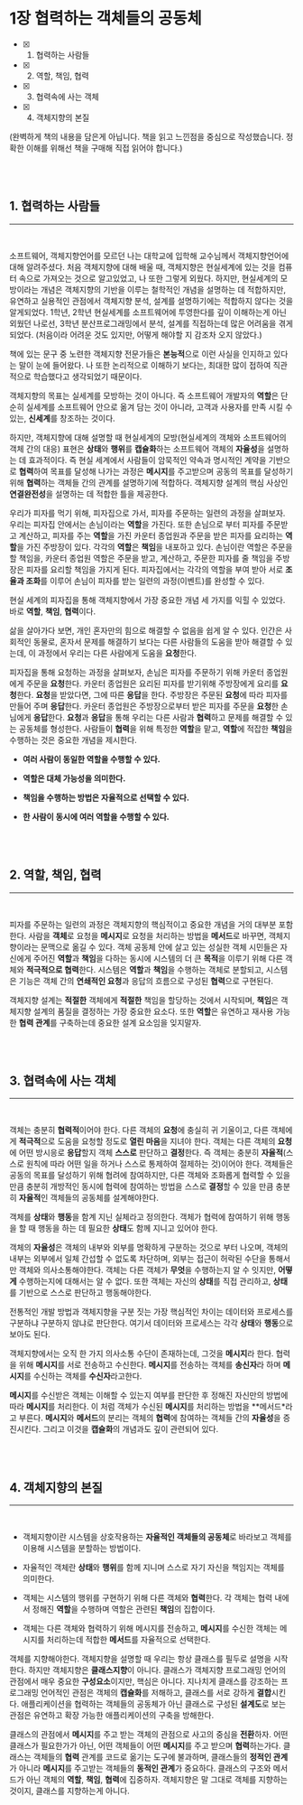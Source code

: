 # 1장 협력하는 객체들의 공동체

- [x] 1. 협력하는 사람들
- [x] 2. 역할, 책임, 협력
- [x] 3. 협력속에 사는 객체
- [x] 4. 객체지향의 본질


(완벽하게 책의 내용을 담은게 아닙니다. 책을 읽고 느낀점을 중심으로 작성했습니다. 정확한 이해를 위해선 책을 구매해 직접 읽어야 합니다.)

<br><br>

## 1. 협력하는 사람들

---

<br>

 소프트웨어, 객체지향언어를 모르던 나는 대학교에 입학해 교수님께서 객체지향언어에 대해 알려주셨다. 처음 객체지향에 대해 배울 때, 객체지향은 현실세계에 있는 것을 컴퓨터 속으로 가져오는 것으로 알고있었고, 나 또한 그렇게 외웠다. 하지만, 현실세계의 모방이라는 개념은 객체지향의 기반을 이루는 철학적인 개념을 설명하는 데 적합하지만, 유연하고 실용적인 관점에서 객체지향 분석, 설계를 설명하기에는 적합하지 않다는 것을 알게되었다. 1학년, 2학년 현실세계를 소프트웨어에 투영한다를 깊이 이해하는게 아닌 외웠던 나로선, 3학년 분산프로그래밍에서 분석, 설계를 직접하는데 많은 어려움을 겪게되었다. (처음이라 어려운 것도 있지만, 어떻게 해야할 지 감조차 오지 않았다.)

 책에 있는 문구 중 노련한 객체지향 전문가들은 **본능적**으로 이런 사실을 인지하고 있다는 말이 눈에 들어왔다. 나 또한 논리적으로 이해하기 보다는, 최대한 많이 접하여 직관적으로 학습했다고 생각되었기 때문이다.

 객체지향의 목표는 실세계를 모방하는 것이 아니다. 즉 소프트웨어 개발자의 **역할**은 단순히 실세계를 소프트웨어 안으로 옮겨 담는 것이 아니라, 고객과 사용자를 만족 시킬 수 있는, **신세계**를 창조하는 것이다.

 하지만, 객체지향에 대해 설명할 때 현실세계의 모방(현실세계의 객체와 소프트웨어의 객체 간의 대응) 표현은 **상태**와 **행위**를 **캡슐화**하는 소프트웨어 객체의 **자율성**을 설명하는 데 효과적이다. 즉 현실 세계에서 사람들이 암묵적인 약속과 명시적인 계약을 기반으로 **협력**하여 목표를 달성해 나가는 과정은 **메시지**를 주고받으며 공동의 목표를 달성하기 위해 **협력**하는 객체들 간의 관계를 설명하기에 적합하다. 객체지향 설계의 핵심 사상인 **연결완전성**을 설명하는 데 적합한 틀을 제공한다.

 우리가 피자를 먹기 위해, 피자집으로 가서, 피자를 주문하는 일련의 과정을 살펴보자. 우리는 피자집 안에서는 손님이라는 **역할**을 가진다. 또한 손님으로 부터 피자를 주문받고 계산하고, 피자를 주는 **역할**을 가진 카운터 종업원과 주문을 받은 피자를 요리하는 **역할**을 가진 주방장이 있다. 각각의 **역할**은 **책임**을 내포하고 있다. 손님이란 역할은 주문을 할 책임을, 카운터 종업원 역할은 주문을 받고, 계산하고, 주문한 피자를 줄 책임을 주방장은 피자를 요리할 책임을 가지게 된다. 피자집에서는 각각의 역할을 부여 받아 서로 **조율과 조화**를 이루어 손님이 피자를 받는 일련의 과정(이벤트)를 완성할 수 있다.

 현실 세계의 피자집을 통해 객체지향에서 가장 중요한 개념 세 가지를 익힐 수 있었다. 바로 **역할**, **책임**, **협력**이다.

 삶을 살아가다 보면, 개인 혼자만의 힘으로 해결할 수 없음을 쉽게 알 수 있다. 인간은 사회적인 동물로, 혼자서 문제를 해결하기 보다는 다른 사람들의 도움을 받아 해결할 수 있는데, 이 과정에서 우리는 다른 사람에게 도움을 **요청**한다. 

 피자집을 통해 요청하는 과정을 살펴보자, 손님은 피자를 주문하기 위해 카운터 종업원에게 주문을 **요청**한다. 카운터 종업원은 요리된 피자를 받기위해 주방장에게 요리를 **요청**한다. **요청**을 받았다면, 그에 따른 **응답**을 한다. 주방장은 주문된 **요청**에 따라 피자를 만들어 주며 **응답**한다. 카운터 종업원은 주방장으로부터 받은 피자를 주문을 **요청**한 손님에게 **응답**한다. **요청**과 **응답**을 통해 우리는 다른 사람과 **협력**하고 문제를 해결할 수 있는 공동체를 형성한다. 사람들이 **협력**을 위해 특정한 **역할**을 맡고, **역할**에 적잡한 **책임**을 수행하는 것은 중요한 개념을 제시한다.

- **여러 사람이 동일한 역할을 수행할 수 있다.**

- **역할은 대체 가능성을 의미한다.**

- **책임을 수행하는 방법은 자율적으로 선택할 수 있다.**

- **한 사람이 동시에 여러 역할을 수행할 수 있다.**

<br><br>

## 2. 역할, 책임, 협력

---

<br>

 피자를 주문하는 일련의 과정은 객체지향의 핵심적이고 중요한 개념을 거의 대부분 포함한다. 사람을 **객체**로 요청을 **메시지**로 요청을 처리하는 방법을 **메서드**로 바꾸면, 객체지향이라는 문맥으로 옮길 수 있다. 객체 공동체 안에 살고 있는 성실한 객체 시민들은 자신에게 주어진 **역할**과 **책임**을 다하는 동시에 시스템의 더 큰 **목적**을 이루기 위해 다른 객체와 **적극적으로 협력**한다. 시스템은 **역할**과 **책임**을 수행하는 객체로 분할되고, 시스템은 기능은 객체 간의 **연쇄적인 요청**과 응답의 흐름으로 구성된 **협력**으로 구현된다.

 객체지향 설계는 **적절한** 객체에게 **적절한** 책임을 할당하는 것에서 시작되며, **책임**은 객체지향 설계의 품질을 결정하는 가장 중요한 요소다. 또한 **역할**은 유연하고 재사용 가능한 **협력 관계**를 구축하는데 중요한 설계 요소임을 잊지말자.

<br><br>

## 3. 협력속에 사는 객체

---

<br>

 객체는 충분히 **협력적**이어야 한다. 다른 객체의 **요청**에 충실히 귀 기울이고, 다른 객체에게 **적극적**으로 도움을 요청할 정도로 **열린 마음**을 지녀야 한다. 객체는 다른 객체의 **요청**에 어떤 방시응로 **응답**할지 객체 **스스로** 판단하고 **결정**한다. 즉 객체는 충분히 **자율적**(스스로 원칙에 따라 어떤 일을 하거나 스스로 통제하여 절제하는 것)이어야 한다. 객체들은 공동의 목표를 달성하기 위해 협려에 참여하지만, 다른 객체와 조화롭게 협력할 수 있을 만큼 충분히 개방적인 동시에 협력에 참여하는 방법을 스스로 **결정**할 수 있을 만큼 충분히 **자율적**인 객체들의 공동체를 설계해야한다.

 객체를 **상태**와 **행동**을 함계 지닌 실체라고 정의한다. 객체가 협력에 참여하기 위해 행동을 할 때 행동을 하는 데 필요한 **상태**도 함께 지니고 있어야 한다.

 객체의 **자율성**은 객체의 내부와 외부를 명확하게 구분하는 것으로 부터 나오며, 객체의 내부는 외부에서 일체 간섭할 수 없도록 차단하며, 외부는 접근이 허락된 수단을 통해서만 객체와 의사소통해야한다. 객체는 다른 객체가 **무엇**을 수행하는지 알 수 잇지만, **어떻게** 수행하는지에 대해서는 알 수 없다. 또한 객체는 자신의 **상태**를 직접 관리하고, **상태**를 기반으로 스스로 판단하고 행동해야한다.

 전통적인 개발 방법과 객체지향을 구분 짓는 가장 핵심적인 차이는 데이터와 프로세스를 구분하냐 구분하지 않냐로 판단한다. 여기서 데이터와 프로세스는 각각 **상태**와 **행동**으로 보아도 된다.

 객체지향에서는 오직 한 가지 의사소통 수단이 존재하는데, 그것을 **메시지**라 한다. 협력을 위해 **메시지**를 서로 전송하고 수신한다. **메시지**를 전송하는 객체를 **송신자**라 하며 **메시지**를 수신하는 객체를 **수신자**라고한다.

 **메시지**를 수신받은 객체는 이해할 수 있는지 여부를 판단한 후 정해진 자신만의 방법에 따라 **메시지**를 처리한다. 이 처럼 객체가 수신된 **메시지**를 처리하는 방법을 **메서드*라고 부른다. **메시지**와 **메서드**의 분리는 객체의 **협력**에 참여하는 객체들 간의 **자율성**을 증진시킨다. 그리고 이것을 **캡슐화**의 개념과도 깊이 관련되어 있다.



<br><br>

## 4. 객체지향의 본질

---

<br>

- 객체지향이란 시스템을 상호작용하는 **자율적인 객체들의 공동체**로 바라보고 객체를 이용해 시스템을 분할하는 방법이다.

- 자율적인 객체란 **상태**와 **행위**를 함께 지니며 스스로 자기 자신을 책임지는 객체를 의미한다.

- 객체는 시스템의 행위를 구현하기 위해 다른 객체와 **협력**한다. 각 객체는 협력 내에서 정해진 **역할**을 수행하며 역할은 관련된 **책임**의 집합이다.

- 객체는 다른 객체와 협력하기 위해 메시지를 전송하고, **메시지**를 수신한 객체는 메시지를 처리하는데 적합한 **메서드**를 자율적으로 선택한다.

 객체를 지향해야한다. 객체지향을 설명할 때 우리는 항상 클래스를 필두로 설명을 시작한다. 하지만 객체지향은 **클래스지향**이 아니다. 클래스가 객체지향 프로그래밍 언어의 관점에서 매우 중요한 **구성요소**이지만, 핵심은 아니다. 지나치게 클래스를 강조하는 프로그래밍 언어적인 관점은 객체의 **캡슐화**를 저해하고, 클래스를 서로 강하게 **결합**시킨다. 애플리케이션을 협력하는 객체들의 공동체가 아닌 클래스로 구성된 **설계도**로 보는 관점은 유연하고 확장 가능한 애플리케이션의 구축을 방해한다.

 클래스의 관점에서 **메시지**를 주고 받는 객체의 관점으로 사고의 중심을 **전환**하자. 어떤 클래스가 필요한가가 아닌, 어떤 객체들이 어떤 **메시지**를 주고 받으며 **협력**하는가다. 클래스는 객체들의 **협력** 관계를 코드로 옮기는 도구에 불과하며, 클래스들의 **정적인 관계**가 아니라 **메시지**를 주고받는 객체들의 **동적인 관계**가 중요하다. 클래스의 구조와 메서드가 아닌 객체의 **역할**, **책임**, **협력**에 집중하자. 객체지향은 말 그대로 객체를 지향하는 것이지, 클래스를 지향하는게 아니다.

<br><br>